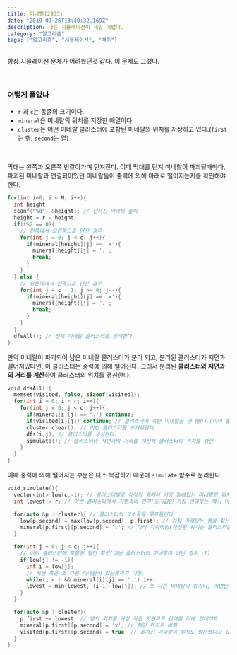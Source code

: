 ```yaml
---
title: 미네랄(2933)
date: "2019-09-26T13:40:32.169Z"
description: 나는 시뮬레이션이 제일 어렵다.
category: "알고리즘"
tags: ["알고리즘", "시뮬레이션", "백준"]
---
```


항상 시뮬레이션 문제가 어려웠던것 같다. 이 문제도 그랬다.

<br>

### 어떻게 풀었나

- `r` 과 `c`는 동굴의 크기이다.
- `mineral`은 미네랄의 위치를 저장한 배열이다.
- `cluster`는 어떤 미네랄 클러스터에 포함된 미네랄의 위치를 저장하고 있다.(`first`는 행, `second`는 열)

<br>

막대는 왼쪽과 오른쪽 번갈아가며 던져진다. 이때 막대를 던져 미네랄이 파괴될때마다, 파괴된 미네랄과 연결되어있던 미네랄들이 중력에 의해 아래로 떨어지는지를 확인해야한다.

```cpp
for(int i=0; i < N; i++){
  int height;
  scanf("%d", &height); // 던져진 막대의 높이
  height = r - height;
  if(i%2 == 0){
    // 왼쪽에서 오른쪽으로 던진 경우
    for(int j = 0; j < c; j++){
      if(mineral[height][j] == 'x'){
        mineral[height][j] = '.';
        break;
      }
    }
  } else {
    // 오른쪽에서 왼쪽으로 던진 경우
    for(int j = c - 1; j >= 0; j--){
      if(mineral[height][j] == 'x'){
        mineral[height][j] = '.';
        break;
      }
    }
  }
  dfsAll(); // 전체 미네랄 클러스터를 탐색한다.
}
```

만약 미네랄이 파괴되어 남은 미네랄 클러스터가 분리 되고, 분리된 클러스터가 지면과 떨어져있다면, 이 클러스터는 중력에 의해 떨어진다. 그래서 분리된 **클러스터와 지면과의 거리를 계산**하여 클러스터의 위치를 갱신한다.

```cpp
void dfsAll(){
  memset(visited, false, sizeof(visited));
  for(int i = 0; i < r; i++){
    for(int j = 0; j < c; j++){
      if(mineral[i][j] == '.') continue;
      if(visited[i][j]) continue; // 클러스터에 속한 미네랄은 건너뛴다.(이미 옮겨진 미네랄 포함)
      cluster.clear(); // 이번 클러스터를 초기화한다.
      dfs(i,j); // 클러스터를 생성한다.
      simulate(); // 클러스터와 지면과의 거리를 개산해 클러스터의 위치를 갱신
    }
  }
}
```

이때 중력에 의해 떨어지는 부분은 다소 복잡하기 때문에 `simulate` 함수로 분리한다.

```cpp
void simulate(){
  vector<int> low(c,-1); // 클러스터별로 각각의 열에서 가장 밑에있는 미네랄의 위치를 기록한다.
  int lowest = r; // 이번 클러스터에서 지면과의 간격(초기값인 가장 큰경우는 역시 아무것도 없는경우 지면 - 0)

  for(auto &p : cluster){ // 클러스터의 요소들을 루프돌린다.
    low[p.second] = max(low[p.second], p.first); // 가장 아래있는 행을 찾는 작업
    mineral[p.first][p.second] = '.'; // 미리 지워버림(갱신된 위치는 클러스터를 통해 알 수 있다)
  }

  for(int j = 0; j < c; j++){
    // 이번 클러스터에 포함된 열만 확인(이번 클러스터의 미네랄이 아닌 경우 -1)
    if(low[j] != -1){
      int i = low[j];
      // 지면 혹은 또 다른 미네랄이 있는곳까지 이동.
      while(i < r && mineral[i][j] == '.') i++;
      lowest = min(lowest, (i-1)-low[j]); // 또 다른 미네랄이 있거나, 지면인 경우 와 가장 아래쪽에 있는 미네랄 간의 간격
    }
  }

  for(auto &p : cluster){
    p.first += lowest; // 행의 위치를 가장 작은 지면과의 간격을 더해 업데이트
    mineral[p.first][p.second] = 'x'; // 해당 위치로 배치
    visited[p.first][p.second] = true; // 옮겨진 미네랄의 위치도 방문했다고 표시
  }
}
```